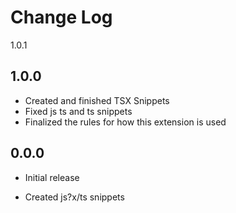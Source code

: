 # Change Log

1.0.1

## 1.0.0

- Created and finished TSX Snippets
- Fixed js ts and ts snippets
- Finalized the rules for how this extension is used


## 0.0.0

- Initial release

- Created js?x/ts snippets

